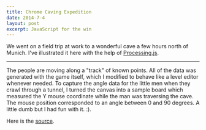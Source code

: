 ```yaml
---
title: Chrome Caving Expedition
date: 2014-7-4
layout: post
excerpt: JavaScript for the win
---
```


We went on a field trip at work to a wonderful cave a few hours north of Munich. I've illustrated it here with
the help of [Processing.js](http://processingjs.org/).

---

<script src="/assets/js/processing.js">
</script>

<canvas data-processing-sources="/assets/js/cave.js"> </canvas>

The people are moving along a "track" of known points. All of the data was
generated with the game itself, which I modified to behave like a level editor
whenever needed. To capture the angle data for the little men when they crawl
through a tunnel, I turned the canvas into a sample board which measured the Y
mouse coordinate while the man was traversing the cave. The mouse position
corresponded to an angle between 0 and 90 degrees. A little dumb but I had fun
with it. :).

Here is the [source](/assets/js/cave.js).

